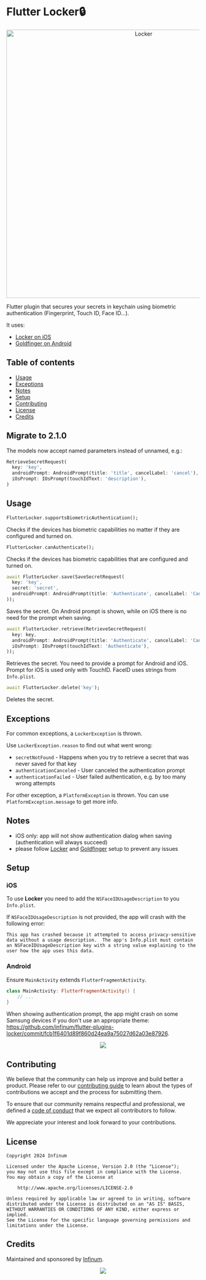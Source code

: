# Flutter Locker🔒

<p align="center">
    <img src="https://raw.githubusercontent.com/infinum/flutter-plugins-locker/master/Locker-github.jpg" width="700" max-width="50%" alt="Locker"/>
</p>

Flutter plugin that secures your secrets in keychain using biometric authentication (Fingerprint, Touch ID, Face ID...).


It uses:
 - [Locker on iOS](https://github.com/infinum/Locker)
 - [Goldfinger on Android](https://github.com/infinum/Android-Goldfinger)

## Table of contents

* [Usage](#usage)
* [Exceptions](#exceptions)
* [Notes](#notes)
* [Setup](#setup)
* [Contributing](#contributing)
* [License](#license)
* [Credits](#credits)

## Migrate to 2.1.0

The models now accept named parameters instead of unnamed, e.g.:

```dart
RetrieveSecretRequest(
  key: 'key',
  androidPrompt: AndroidPrompt(title: 'title', cancelLabel: 'cancel'),
  iOsPrompt: IOsPrompt(touchIdText: 'description'),
)
```

## Usage

```dart
FlutterLocker.supportsBiometricAuthentication();
```
Checks if the devices has biometric capabilities no matter if they are configured and turned on.

```dart
FlutterLocker.canAuthenticate();
```
Checks if the devices has biometric capabilities that are configured and turned on.

```dart
await FlutterLocker.save(SaveSecretRequest(
  key: 'key',
  secret: 'secret',
  androidPrompt: AndroidPrompt(title: 'Authenticate', cancelLabel: 'Cancel'),
));
```
Saves the secret. On Android prompt is shown, while on iOS there is no need for the prompt when saving.

```dart
await FlutterLocker.retrieve(RetrieveSecretRequest(
  key: key,
  androidPrompt: AndroidPrompt(title: 'Authenticate', cancelLabel: 'Cancel'),
  iOsPrompt: IOsPrompt(touchIdText: 'Authenticate'),
));
```
Retrieves the secret. You need to provide a prompt for Android and iOS. Prompt for iOS is used only with TouchID. FaceID uses strings from `Info.plist`.

```dart
await FlutterLocker.delete('key');
```
Deletes the secret.

## Exceptions

For common exceptions, a `LockerException` is thrown.

Use `LockerException.reason` to find out what went wrong:

- `secretNotFound` - Happens when you try to retrieve a secret that was never saved for that key
- `authenticationCanceled` - User canceled the authentication prompt
- `authenticationFailed` - User failed authentication, e.g. by too many wrong attempts

For other exception, a `PlatformException` is thrown. You can use `PlatformException.message` to get more info.

## Notes

- iOS only: app will not show authentication dialog when saving (authentication will always succeed)
- please follow [Locker](https://github.com/infinum/Locker) and [Goldfinger](https://github.com/infinum/Android-Goldfinger) setup to prevent any issues

## Setup

### iOS

To use **Locker** you need to add the `NSFaceIDUsageDescription` to you `Info.plist`.

If `NSFaceIDUsageDescription` is not provided, the app will crash with the following error:
```
This app has crashed because it attempted to access privacy-sensitive data without a usage description.  The app's Info.plist must contain an NSFaceIDUsageDescription key with a string value explaining to the user how the app uses this data.
```

### Android

Ensure `MainActivity` extends `FlutterFragmentActivity`.

```kotlin
class MainActivity: FlutterFragmentActivity() {
    // ...
}
```

When showing authentication prompt, the app might crash on some Samsung devices if you don't use an appropriate theme: https://github.com/infinum/flutter-plugins-locker/commit/fcb1f6401d89f860d24ea9a75027d62a03e87926.

<p align="center">
  <a href='https://infinum.com'>
    <picture>
        <source srcset="https://assets.infinum.com/brand/logo/static/white.svg" media="(prefers-color-scheme: dark)">
        <img src="https://assets.infinum.com/brand/logo/static/default.svg">
    </picture>
  </a>
</p>

## Contributing

We believe that the community can help us improve and build better a product.
Please refer to our [contributing guide](CONTRIBUTING.md) to learn about the types of contributions we accept and the process for submitting them.

To ensure that our community remains respectful and professional, we defined a [code of conduct](CODE_OF_CONDUCT.md) <!-- and [coding standards](<link>) --> that we expect all contributors to follow.

We appreciate your interest and look forward to your contributions.

## License

```text
Copyright 2024 Infinum

Licensed under the Apache License, Version 2.0 (the "License");
you may not use this file except in compliance with the License.
You may obtain a copy of the License at

    http://www.apache.org/licenses/LICENSE-2.0

Unless required by applicable law or agreed to in writing, software
distributed under the License is distributed on an "AS IS" BASIS,
WITHOUT WARRANTIES OR CONDITIONS OF ANY KIND, either express or implied.
See the License for the specific language governing permissions and
limitations under the License.
```

## Credits

Maintained and sponsored by [Infinum](https://infinum.com).

<div align="center">
    <a href='https://infinum.com'>
    <picture>
        <source srcset="https://assets.infinum.com/brand/logo/static/white.svg" media="(prefers-color-scheme: dark)">
        <img src="https://assets.infinum.com/brand/logo/static/default.svg">
    </picture>
    </a>
</div>
